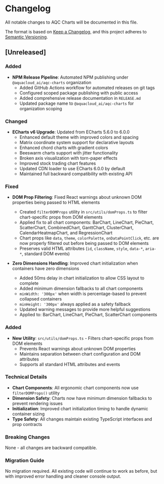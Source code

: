 # Changelog

All notable changes to AQC Charts will be documented in this file.

The format is based on [Keep a Changelog](https://keepachangelog.com/en/1.0.0/),
and this project adheres to [Semantic Versioning](https://semver.org/spec/v2.0.0.html).

## [Unreleased]

### Added
- **NPM Release Pipeline**: Automated NPM publishing under `@aquacloud_ai/aqc-charts` organization
  - Added GitHub Actions workflow for automated releases on git tags
  - Configured scoped package publishing with public access
  - Added comprehensive release documentation in `RELEASE.md`
  - Updated package name to `@aquacloud_ai/aqc-charts` for organization scoping

### Changed
- **ECharts v6 Upgrade**: Updated from ECharts 5.6.0 to 6.0.0
  - Enhanced default theme with improved colors and spacing
  - Matrix coordinate system support for declarative layouts
  - Enhanced chord charts with gradient colors
  - Beeswarm charts support with jitter functionality
  - Broken axis visualization with torn-paper effects
  - Improved stock trading chart features
  - Updated CDN loader to use ECharts 6.0.0 by default
  - Maintained full backward compatibility with existing API

### Fixed
- **DOM Prop Filtering**: Fixed React warnings about unknown DOM properties being passed to HTML elements
  - Created `filterDOMProps` utility in `src/utils/domProps.ts` to filter chart-specific props from DOM elements
  - Applied fix to all chart components: BarChart, LineChart, PieChart, ScatterChart, CombinedChart, GanttChart, ClusterChart, CalendarHeatmapChart, and RegressionChart
  - Chart props like `data`, `theme`, `colorPalette`, `onDataPointClick`, etc. are now properly filtered out before being passed to DOM elements
  - Preserves valid HTML attributes (`id`, `className`, `style`, `data-*`, `aria-*`, standard DOM events)

- **Zero Dimensions Handling**: Improved chart initialization when containers have zero dimensions
  - Added 50ms delay in chart initialization to allow CSS layout to complete
  - Added minimum dimension fallbacks to all chart components
  - `minWidth: '300px'` when width is percentage-based to prevent collapsed containers
  - `minHeight: '300px'` always applied as a safety fallback
  - Updated warning messages to provide more helpful suggestions
  - Applied to: BarChart, LineChart, PieChart, ScatterChart components

### Added
- **New Utility**: `src/utils/domProps.ts` - Filters chart-specific props from DOM elements
  - Prevents React warnings about unknown DOM properties
  - Maintains separation between chart configuration and DOM attributes
  - Supports all standard HTML attributes and events

### Technical Details
- **Chart Components**: All ergonomic chart components now use `filterDOMProps()` utility
- **Dimension Safety**: Charts now have minimum dimension fallbacks to prevent rendering issues
- **Initialization**: Improved chart initialization timing to handle dynamic container sizing
- **Type Safety**: All changes maintain existing TypeScript interfaces and prop contracts

### Breaking Changes
None - all changes are backward compatible.

### Migration Guide
No migration required. All existing code will continue to work as before, but with improved error handling and cleaner console output.